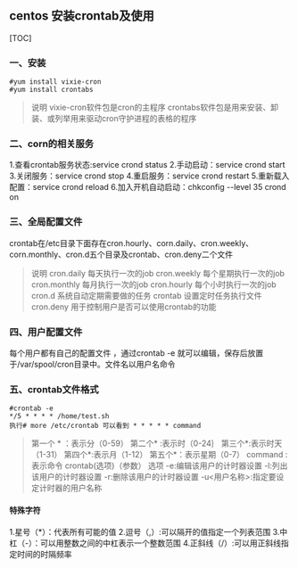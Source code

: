 ## centos 安装crontab及使用
[TOC]
### 一、安装
```
#yum install vixie-cron
#yum install crontabs
```
>说明
>vixie-cron软件包是cron的主程序
>crontabs软件包是用来安装、卸装、或列举用来驱动cron守护进程的表格的程序

### 二、corn的相关服务
1.查看crontab服务状态:service crond status
2.手动启动：service crond start
3.关闭服务：service crond stop
4.重启服务：service crond restart
5.重新载入配置：service crond reload
6.加入开机自动启动：chkconfig --level 35 crond on 

### 三、全局配置文件
crontab在/etc目录下面存在cron.hourly、corn.daily、cron.weekly、corn.monthly、cron.d五个目录及crontab、cron.deny二个文件
>说明
>cron.daily  每天执行一次的job
>cron.weekly  每个星期执行一次的job
>cron.monthly 每月执行一次的job 
>cron.hourly 每个小时执行一次的job
>cron.d 系统自动定期需要做的任务
>crontab 设置定时任务执行文件
>cron.deny 用于控制用户是否可以使用crontab的功能

### 四、用户配置文件
每个用户都有自己的配置文件 ，通过crontab -e 就可以编辑，保存后放置于/var/spool/cron目录中。文件名以用户名命令

### 五、crontab文件格式
```
#crontab -e
*/5 * * * * /home/test.sh
执行# more /etc/crontab 可以看到 * * * * * command
```

>第一个 * ：表示分（0-59）
>第二个* :表示时（0-24｝
>第三个*:表示时天（1-31）
>第四个*:表示月（1-12）
>第五个*：表示星期（0-7）
>command :表示命令
>crontab(选项)（参数）
>选项
>-e:编辑该用户的计时器设置
>-l:列出该用户的计时器设置
>-r:删除该用户的计时器设置
>-u<用户名称>:指定要设定计时器的用户名称

#### 特殊字符
1.星号（*）：代表所有可能的值
2.逗号（,）:可以隔开的值指定一个列表范围
3.中杠（-）：可以用整数之间的中杠表示一个整数范围
4.正斜线（/）:可以用正斜线指定时间的时隔频率










